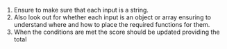 1. Ensure to make sure that each input is a string.
2. Also look out for whether each input is an object or array ensuring to understand where and how to place the required functions for them.
3. When the conditions are met the score should be updated providing the total